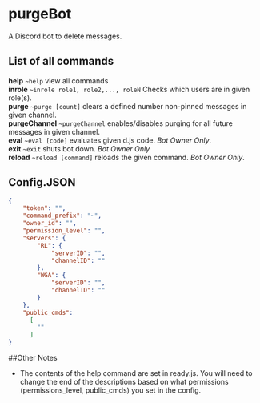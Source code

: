 # purgeBot
A Discord bot to delete messages.

## List of all commands
**help**                         `~help` view all commands <br />
**inrole**                      `~inrole role1, role2,..., roleN` Checks which users are in given role(s). <br />
**purge**                      `~purge [count]` clears a defined number non-pinned messages in given channel. <br />
**purgeChannel**        `~purgeChannel` enables/disables purging for all future messages in given channel. <br />
**eval**                         `~eval [code]` evaluates given d.js code. _Bot Owner Only_. <br />
**exit**                          `~exit` shuts bot down. _Bot Owner Only_ <br />
**reload**                      `~reload [command]` reloads the given command. _Bot Owner Only_.

## Config.JSON
```json
{
    "token": "",
    "command_prefix": "~",
    "owner_id": "",
    "permission_level": "",
    "servers": {
        "RL": {
            "serverID": "",
            "channelID": ""
        },
        "WGA": {
            "serverID": "",
            "channelID": ""
        }
    },
    "public_cmds":
      [
        ""
      ]
}
```

##Other Notes
  * The contents of the help command are set in ready.js. You will need to change the end of the descriptions based on what permissions (permissions_level, public_cmds) you set in the config.

